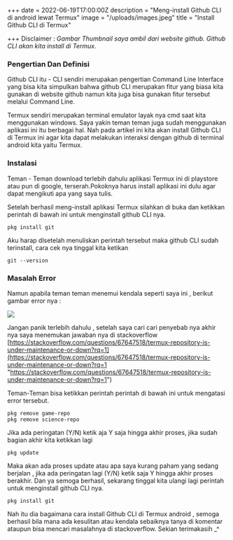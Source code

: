 +++
date = 2022-06-19T17:00:00Z
description = "Meng-install Github CLI di android lewat Termux"
image = "/uploads/images.jpeg"
title = "Install Github CLI di Termux"

+++
Disclaimer : _Gambar Thumbnail saya ambil dari website github. Github CLI akan kita install di Termux._

### **Pengertian Dan Definisi**

Github CLI itu - CLI sendiri merupakan pengertian Command Line Interface yang bisa kita simpulkan bahwa github CLI merupakan fitur yang biasa kita gunakan di website github namun kita juga bisa gunakan fitur tersebut melalui Command Line.

Termux sendiri merupakan terminal emulator layak nya cmd saat kita menggunakan windows. Saya yakin teman teman juga sudah menggunakan aplikasi ini itu berbagai hal. Nah pada artikel ini kita akan install Github CLI di Termux ini agar kita dapat melakukan interaksi dengan github di terminal android kita yaitu Termux.

### Instalasi

Teman - Teman download terlebih dahulu aplikasi Termux ini di playstore atau pun di google, terserah.Pokoknya harus install aplikasi ini dulu agar dapat mengikuti apa yang saya tulis.

Setelah berhasil meng-install aplikasi Termux silahkan di buka dan ketikkan perintah di bawah ini untuk menginstall github CLI nya.

    pkg install git

Aku harap dlsetelah menuliskan perintah tersebut maka github CLI sudah terinstall, cara cek nya tinggal kita ketikan

    git --version

### Masalah Error

Namun apabila teman teman menemui kendala seperti saya ini , berikut gambar error nya :

![](/uploads/screenshot_20220620-155048_peluncur_pixel.jpg)

Jangan panik terlebih dahulu , setelah saya cari cari penyebab nya akhir nya saya menemukan jawaban nya di stackoverflow [https://stackoverflow.com/questions/67647518/termux-repository-is-under-maintenance-or-down?rq=1](https://stackoverflow.com/questions/67647518/termux-repository-is-under-maintenance-or-down?rq=1 "https://stackoverflow.com/questions/67647518/termux-repository-is-under-maintenance-or-down?rq=1")

Teman-Teman bisa ketikkan perintah perintah di bawah ini untuk mengatasi error tersebut.

    pkg remove game-repo
    pkg remove science-repo

Jika ada peringatan (Y/N) ketik aja Y saja hingga akhir proses, jika sudah bagian akhir kita ketikkan lagi

    pkg update

Maka akan ada proses update atau apa saya kurang paham yang sedang berjalan , jika ada peringatan lagi (Y/N) ketik saja Y hingga akhir proses berakhir. Dan ya semoga berhasil, sekarang tinggal kita ulangi lagi perintah untuk menginstall github CLI nya.

    pkg install git

Nah itu dia bagaimana cara install Github CLI di Termux android , semoga berhasil bila mana ada kesulitan atau kendala sebaiknya tanya di komentar ataupun bisa mencari masalahnya di stackoverflow. Sekian terimakasih _^
